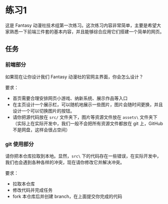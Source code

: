 # 练习1

这是 Fantasy 动漫社技术组第一次练习。这次练习内容非常简单，主要是希望大家熟悉一下前端三件套的基本内容，并且能够综合应用它们搭建一个简单的网页。

## 任务

### 前端部分

如果现在让你设计我们 Fantasy 动漫社的官网主界面，你会怎么设计？

要求：
- 首页需要合理安排网页小游戏、纳新系统、展示作品等入口
- 在主页设计一个展示栏，可以随机地展示一些图片，图片会随时间更换，并且设计一个可以切换图片的按钮。
- 请你把源代码放在 `src/` 文件夹下，图片等资源文件放在 `assets\` 文件夹下 （实际上在实际开发中，我们一般不会把所有资源文件都放在 git 上，GitHub 不是网盘，这样会很占空间）

### git 使用部分

请你把本仓库拉取到本地。显然，`src\` 下的代码存在一些错误，在实际开发中，我们也会遇到各种各样的冲突，现在请你修改它并解决冲突。

要求：
- 拉取本仓库
- 修改代码并完成任务
- fork 本仓库后并创建 branch，在上面提交你完成的代码